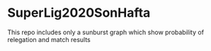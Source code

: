 # SuperLig2020SonHafta
This repo includes only a sunburst graph which show probability of relegation and match results
